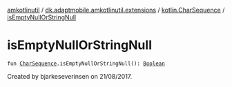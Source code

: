 [amkotlinutil](../../index.md) / [dk.adaptmobile.amkotlinutil.extensions](../index.md) / [kotlin.CharSequence](index.md) / [isEmptyNullOrStringNull](is-empty-null-or-string-null.md)

# isEmptyNullOrStringNull

`fun `[`CharSequence`](https://kotlinlang.org/api/latest/jvm/stdlib/kotlin/-char-sequence/index.html)`.isEmptyNullOrStringNull(): `[`Boolean`](https://kotlinlang.org/api/latest/jvm/stdlib/kotlin/-boolean/index.html)

Created by bjarkeseverinsen on 21/08/2017.

